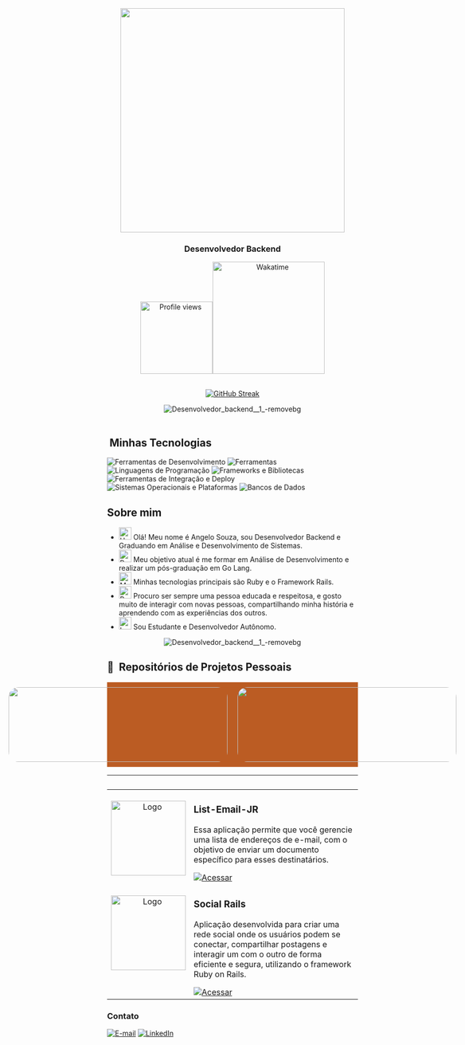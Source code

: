 
<div align="center">
  <img height="450em" src="https://github.com/user-attachments/assets/ef9964e3-27d6-431c-8fbf-33c69c18affc"/>
</div>

<h3 align="center">
  Desenvolvedor Backend 
</h3>

<div align='center'>
<div align="center">  
  <a href="https://wakatime.com/@92dcab90-e15c-415c-b920-70e04427f963">
  <img src="https://komarev.com/ghpvc/?username=AngeloSouza1&label=Profile%20views&color=BB5C23&style=flat-square" alt="Profile views" width="145"><img       src="https://wakatime.com/badge/user/92dcab90-e15c-415c-b920-70e04427f963.svg?style=flat-square&color=BB5C23" alt="Wakatime" style="width: 225px;">
  </a>
</div>
</div>

<br>
<div align="center">
<div align="center">
 
<a href="https://git.io/streak-stats"><img src="https://streak-stats.demolab.com?user=AngeloSouza1&theme=ads-juicy-fresh&hide_border=true&border_radius=5.2&locale=pt_BR&date_format=j%20M%5B%20Y%5D&mode=weekly" alt="GitHub Streak" /></a>


 </div>
 </div>

<div align="center">
<img src="https://github.com/user-attachments/assets/56c1bb12-273e-4bcd-b2ac-75bb8914083d" alt="Desenvolvedor_backend__1_-removebg" >  
 </div>

<div><br />

  
## &nbsp;Minhas Tecnologias

<!-- Ferramentas de Desenvolvimento -->
<img src="https://skillicons.dev/icons?i=vscode&theme=light" alt="Ferramentas de Desenvolvimento" />
<img src="https://skillicons.dev/icons?i=figma,git,github,postman,replit&theme=light" alt="Ferramentas" />

<!-- Linguagens de Programação -->
<img src="https://skillicons.dev/icons?i=html,css,js,bash,c,ruby,go,java,discord&theme=light" alt="Linguagens de Programação" />

<!-- Frameworks e Bibliotecas -->
<img src="https://skillicons.dev/icons?i=bootstrap,tailwind,rails,godot,ai,webpack&theme=light" alt="Frameworks e Bibliotecas" />

<!-- Ferramentas de Integração e Deploy -->
<img src="https://skillicons.dev/icons?i=docker,powershell,yarn,heroku&theme=light" alt="Ferramentas de Integração e Deploy" />

<!-- Sistemas Operacionais e Plataformas -->
<img src="https://skillicons.dev/icons?i=linux,mint&theme=light" alt="Sistemas Operacionais e Plataformas" />

<!-- Bancos de Dados -->
<img src="https://skillicons.dev/icons?i=mysql,sqlite,postgres&theme=light" alt="Bancos de Dados" />


## Sobre mim

- <img src="https://raw.githubusercontent.com/Tarikul-Islam-Anik/Animated-Fluent-Emojis/master/Emojis/Hand%20gestures/Hand%20with%20Fingers%20Splayed%20Light%20Skin%20Tone.png" alt="Hand with Fingers Splayed Light Skin Tone" width="25" height="25" /> Olá! Meu nome é Angelo Souza, sou Desenvolvedor Backend e Graduando em Análise e Desenvolvimento de Sistemas. <br />
- <img src="https://raw.githubusercontent.com/Tarikul-Islam-Anik/Animated-Fluent-Emojis/master/Emojis/Hand%20gestures/Brain.png" alt="Brain" width="25" height="25" /> Meu objetivo atual é me formar em Análise de Desenvolvimento e realizar um pós-graduação em Go Lang.<br />
- <img src="https://raw.githubusercontent.com/Tarikul-Islam-Anik/Animated-Fluent-Emojis/master/Emojis/People%20with%20professions/Man%20Technologist%20Light%20Skin%20Tone.png" alt="Man Technologist Light Skin Tone" width="25" height="25" /> Minhas tecnologias principais são Ruby e o Framework Rails.<br />
- <img src="https://raw.githubusercontent.com/Tarikul-Islam-Anik/Animated-Fluent-Emojis/master/Emojis/People%20with%20professions/Boy%20Light%20Skin%20Tone.png" alt="Boy Light Skin Tone" width="25" height="25" /> Procuro ser sempre uma pessoa educada e respeitosa, e gosto muito de interagir com novas pessoas, compartilhando minha história e aprendendo com as experiências dos outros.<br />
- <img src="https://raw.githubusercontent.com/Tarikul-Islam-Anik/Animated-Fluent-Emojis/master/Emojis/People%20with%20professions/Teacher%20Light%20Skin%20Tone.png" alt="Left Speech Bubble" width="25" height="25" /> Sou Estudante e Desenvolvedor Autônomo.


<div align="center">
<img src="https://github.com/user-attachments/assets/56c1bb12-273e-4bcd-b2ac-75bb8914083d" alt="Desenvolvedor_backend__1_-removebg" >  
 </div>


## 📌 &nbsp;Repositórios de Projetos Pessoais



<div style="display: flex; justify-content: center; gap: 20px; background-color: #BB5C23; padding: 10px;">
  <a href="https://github.com/AngeloSouza1/ListEmailJR">
    <img src="https://github-readme-stats.vercel.app/api/pin/?username=AngeloSouza1&repo=ListEmailJR&title_color=FFD700&text_color=FFFFFF&bg_color=BB5C23&border_color=9A4D1E&icon_color=333333&border_radius=20" height="150" width="440" style="border-radius: 20px;"/>
  </a>
  <a href="https://github.com/AngeloSouza1/ListEmailJR">
    <img src="https://github-readme-stats.vercel.app/api/pin/?username=AngeloSouza1&repo=ListEmailJR&title_color=FFD700&text_color=FFFFFF&bg_color=BB5C23&border_color=9A4D1E&icon_color=333333&border_radius=20" height="150" width="440" style="border-radius: 20px;"/>
  </a>
</div>



<table>
	<thead>
		<tr>
			<th colspan="2" width="2000">&nbsp;</th>
		</tr>
	</thead>
	<tbody>
		<tr>
			<td align="center" valign="top" width="80"><br />
			<a href="https://github.com/AngeloSouza1/ListEmailJR">
       <img src="https://github.com/user-attachments/assets/25a90108-9511-46fa-9df9-9eeb2251a441" alt="Logo" style="width: 150px; height: auto;">
      </a>
      </td>
			<td valign="top">
			<h3>List-Email-JR</h3>
			<p>Essa aplicação permite que você gerencie uma lista de endereços de e-mail, com o objetivo de enviar um documento específico para esses destinatários.</p>
			<a href="https://github.com/AngeloSouza1/ListEmailJR">
 		      <img src="https://img.shields.io/badge/Ver%20Material-006400?style=for-the-badge" alt="Acessar">
			</a>
			</td>
		</tr>
		<tr>
			<td align="center" valign="top" width="80"><br />
			<a href="https://github.com/AngeloSouza1/social-networking">
     <img src="https://github.com/user-attachments/assets/402b54e4-8e51-4e38-8dc9-42b2c6fac071" alt="Logo" style="width: 150px; height: auto;">
      </a>
      </td>
			<td valign="top">
			<h3>Social Rails</h3>
			<p>Aplicação desenvolvida para criar uma rede social onde os usuários podem se conectar, compartilhar postagens e interagir um com o outro de forma eficiente e segura, utilizando o framework Ruby on Rails.</p>
        			<a href="https://github.com/AngeloSouza1/social-networking">
        <img src="https://img.shields.io/badge/Ver%20Material-006400?style=for-the-badge" alt="Acessar">
          </td>
		</tr>
	</tbody>
</table>

<h3>Contato</h3>
<div align="left">
<p>
<a href="mailto:angeloafdesouza@gmail.com"><img src="https://img.shields.io/badge/-email-E68000?style=for-the-badge&amp;logo=microsoft-outlook&amp;logoColor=FFFFFF&amp;color=E68000" alt="E-mail"></a>
<a href="https://www.linkedin.com/in/angeloafsouza"><img src="https://img.shields.io/badge/-LinkedIn-E68000?style=for-the-badge&amp;logo=linkedin&amp;logoColor=FFFFFF&amp;color=E68000" alt="LinkedIn"></a>
</div>




